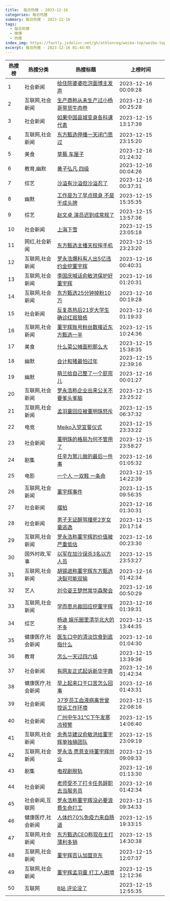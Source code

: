 ```yaml
---
title:  每日热搜 - 2023-12-16
categories: 每日热搜
summary: 每日热搜 - 2023-12-16
tags:
  - 每日热搜
  - 微博
  - 热搜
index_img: https://fastly.jsdelivr.net/gh/athlonreg/weibo-top/weibo-top.jpeg
excerpt: 每日热搜 - 2023-12-16 01:44:05
---
```


| 热搜榜 | 热搜分类 | 热搜标题 | 上榜时间 |
| --- | --- | --- | --- |
| 1 | 社会新闻 | [给住院婆婆吃泡面博主发声](https://s.weibo.com/weibo%3Fq%3D%2523%E7%BB%99%E4%BD%8F%E9%99%A2%E5%A9%86%E5%A9%86%E5%90%83%E6%B3%A1%E9%9D%A2%E5%8D%9A%E4%B8%BB%E5%8F%91%E5%A3%B0%2523) | 2023-12-16 00:09:28 | 
| 2 | 互联网,社会新闻 | [生产商称从未生产过小杨哥带货牛肉卷](https://s.weibo.com/weibo%3Fq%3D%2523%E7%94%9F%E4%BA%A7%E5%95%86%E7%A7%B0%E4%BB%8E%E6%9C%AA%E7%94%9F%E4%BA%A7%E8%BF%87%E5%B0%8F%E6%9D%A8%E5%93%A5%E5%B8%A6%E8%B4%A7%E7%89%9B%E8%82%89%E5%8D%B7%2523) | 2023-12-16 00:25:28 | 
| 3 | 社会新闻 | [如果中国县城变身各科课代表](https://s.weibo.com/weibo%3Fq%3D%2523%E5%A6%82%E6%9E%9C%E4%B8%AD%E5%9B%BD%E5%8E%BF%E5%9F%8E%E5%8F%98%E8%BA%AB%E5%90%84%E7%A7%91%E8%AF%BE%E4%BB%A3%E8%A1%A8%2523) | 2023-12-15 13:17:39 | 
| 4 | 互联网,社会新闻 | [东方甄选停播一天闭门思过](https://s.weibo.com/weibo%3Fq%3D%2523%E4%B8%9C%E6%96%B9%E7%94%84%E9%80%89%E5%81%9C%E6%92%AD%E4%B8%80%E5%A4%A9%E9%97%AD%E9%97%A8%E6%80%9D%E8%BF%87%2523) | 2023-12-15 23:15:20 | 
| 5 | 美食 | [草莓 车厘子](https://s.weibo.com/weibo%3Fq%3D%2523%E8%8D%89%E8%8E%93%20%E8%BD%A6%E5%8E%98%E5%AD%90%2523) | 2023-12-16 01:24:32 | 
| 6 | 教育,幽默 | [黄子弘凡 四级](https://s.weibo.com/weibo%3Fq%3D%2523%E9%BB%84%E5%AD%90%E5%BC%98%E5%87%A1%20%E5%9B%9B%E7%BA%A7%2523) | 2023-12-16 00:04:26 | 
| 7 | 综艺 | [沙溢有沙溢但沙溢忍了](https://s.weibo.com/weibo%3Fq%3D%2523%E6%B2%99%E6%BA%A2%E6%9C%89%E6%B2%99%E6%BA%A2%E4%BD%86%E6%B2%99%E6%BA%A2%E5%BF%8D%E4%BA%86%2523) | 2023-12-16 00:37:31 | 
| 8 | 幽默 | [工作是为了早点赎身 不是干成头牌](https://s.weibo.com/weibo%3Fq%3D%2523%E5%B7%A5%E4%BD%9C%E6%98%AF%E4%B8%BA%E4%BA%86%E6%97%A9%E7%82%B9%E8%B5%8E%E8%BA%AB%20%E4%B8%8D%E6%98%AF%E5%B9%B2%E6%88%90%E5%A4%B4%E7%89%8C%2523) | 2023-12-15 15:35:35 | 
| 9 | 综艺 | [赵文卓 演员迟到成常规了](https://s.weibo.com/weibo%3Fq%3D%2523%E8%B5%B5%E6%96%87%E5%8D%93%20%E6%BC%94%E5%91%98%E8%BF%9F%E5%88%B0%E6%88%90%E5%B8%B8%E8%A7%84%E4%BA%86%2523) | 2023-12-15 13:57:36 | 
| 10 | 社会新闻 | [上海下雪](https://s.weibo.com/weibo%3Fq%3D%2523%E4%B8%8A%E6%B5%B7%E4%B8%8B%E9%9B%AA%2523) | 2023-12-15 23:05:18 | 
| 11 | 网红,社会新闻 | [东方甄选主播天权摔手机](https://s.weibo.com/weibo%3Fq%3D%2523%E4%B8%9C%E6%96%B9%E7%94%84%E9%80%89%E4%B8%BB%E6%92%AD%E5%A4%A9%E6%9D%83%E6%91%94%E6%89%8B%E6%9C%BA%2523) | 2023-12-15 23:23:20 | 
| 12 | 互联网,社会新闻 | [罗永浩爆料有人出5亿违约金挖董宇辉](https://s.weibo.com/weibo%3Fq%3D%2523%E7%BD%97%E6%B0%B8%E6%B5%A9%E7%88%86%E6%96%99%E6%9C%89%E4%BA%BA%E5%87%BA5%E4%BA%BF%E8%BF%9D%E7%BA%A6%E9%87%91%E6%8C%96%E8%91%A3%E5%AE%87%E8%BE%89%2523) | 2023-12-16 00:40:31 | 
| 13 | 互联网,社会新闻 | [李国庆喊话俞敏洪保护好董宇辉](https://s.weibo.com/weibo%3Fq%3D%2523%E6%9D%8E%E5%9B%BD%E5%BA%86%E5%96%8A%E8%AF%9D%E4%BF%9E%E6%95%8F%E6%B4%AA%E4%BF%9D%E6%8A%A4%E5%A5%BD%E8%91%A3%E5%AE%87%E8%BE%89%2523) | 2023-12-16 01:20:31 | 
| 14 | 互联网,社会新闻 | [东方甄选25分钟掉粉10万](https://s.weibo.com/weibo%3Fq%3D%2523%E4%B8%9C%E6%96%B9%E7%94%84%E9%80%8925%E5%88%86%E9%92%9F%E6%8E%89%E7%B2%8910%E4%B8%87%2523) | 2023-12-16 00:19:28 | 
| 15 | 社会新闻 | [反复高热后21岁大学生确诊红斑狼疮](https://s.weibo.com/weibo%3Fq%3D%2523%E5%8F%8D%E5%A4%8D%E9%AB%98%E7%83%AD%E5%90%8E21%E5%B2%81%E5%A4%A7%E5%AD%A6%E7%94%9F%E7%A1%AE%E8%AF%8A%E7%BA%A2%E6%96%91%E7%8B%BC%E7%96%AE%2523) | 2023-12-16 01:19:33 | 
| 16 | 互联网,社会新闻 | [董宇辉账号粉丝数接近东方甄选一半](https://s.weibo.com/weibo%3Fq%3D%2523%E8%91%A3%E5%AE%87%E8%BE%89%E8%B4%A6%E5%8F%B7%E7%B2%89%E4%B8%9D%E6%95%B0%E6%8E%A5%E8%BF%91%E4%B8%9C%E6%96%B9%E7%94%84%E9%80%89%E4%B8%80%E5%8D%8A%2523) | 2023-12-15 10:24:36 | 
| 17 | 美食 | [什么菜公摊面积那么大](https://s.weibo.com/weibo%3Fq%3D%2523%E4%BB%80%E4%B9%88%E8%8F%9C%E5%85%AC%E6%91%8A%E9%9D%A2%E7%A7%AF%E9%82%A3%E4%B9%88%E5%A4%A7%2523) | 2023-12-15 15:38:35 | 
| 18 | 幽默 | [会计和猪最怕过年](https://s.weibo.com/weibo%3Fq%3D%2523%E4%BC%9A%E8%AE%A1%E5%92%8C%E7%8C%AA%E6%9C%80%E6%80%95%E8%BF%87%E5%B9%B4%2523) | 2023-12-15 22:39:16 | 
| 19 | 幽默 | [萌兰给自己整了一个屁帘儿](https://s.weibo.com/weibo%3Fq%3D%2523%E8%90%8C%E5%85%B0%E7%BB%99%E8%87%AA%E5%B7%B1%E6%95%B4%E4%BA%86%E4%B8%80%E4%B8%AA%E5%B1%81%E5%B8%98%E5%84%BF%2523) | 2023-12-16 00:01:27 | 
| 20 | 互联网,社会新闻 | [罗永浩称企业出来公关不要爹头爹脑](https://s.weibo.com/weibo%3Fq%3D%2523%E7%BD%97%E6%B0%B8%E6%B5%A9%E7%A7%B0%E4%BC%81%E4%B8%9A%E5%87%BA%E6%9D%A5%E5%85%AC%E5%85%B3%E4%B8%8D%E8%A6%81%E7%88%B9%E5%A4%B4%E7%88%B9%E8%84%91%2523) | 2023-12-15 23:25:22 | 
| 21 | 互联网,社会新闻 | [孟羽童回应被董明珠怒斥](https://s.weibo.com/weibo%3Fq%3D%2523%E5%AD%9F%E7%BE%BD%E7%AB%A5%E5%9B%9E%E5%BA%94%E8%A2%AB%E8%91%A3%E6%98%8E%E7%8F%A0%E6%80%92%E6%96%A5%2523) | 2023-12-15 06:37:32 | 
| 22 | 电竞 | [Meiko入党宣誓仪式](https://s.weibo.com/weibo%3Fq%3D%2523Meiko%E5%85%A5%E5%85%9A%E5%AE%A3%E8%AA%93%E4%BB%AA%E5%BC%8F%2523) | 2023-12-15 23:33:22 | 
| 23 | 社会新闻 | [董明珠的格局为何不管用了](https://s.weibo.com/weibo%3Fq%3D%2523%E8%91%A3%E6%98%8E%E7%8F%A0%E7%9A%84%E6%A0%BC%E5%B1%80%E4%B8%BA%E4%BD%95%E4%B8%8D%E7%AE%A1%E7%94%A8%E4%BA%86%2523) | 2023-12-15 23:58:27 | 
| 24 | 剧集 | [任辛为鹫儿做的最后一件事](https://s.weibo.com/weibo%3Fq%3D%2523%E4%BB%BB%E8%BE%9B%E4%B8%BA%E9%B9%AB%E5%84%BF%E5%81%9A%E7%9A%84%E6%9C%80%E5%90%8E%E4%B8%80%E4%BB%B6%E4%BA%8B%2523) | 2023-12-16 01:05:32 | 
| 25 | 电影 | [一个人 一双鞋 一条命](https://s.weibo.com/weibo%3Fq%3D%2523%E4%B8%80%E4%B8%AA%E4%BA%BA%20%E4%B8%80%E5%8F%8C%E9%9E%8B%20%E4%B8%80%E6%9D%A1%E5%91%BD%2523) | 2023-12-15 14:22:39 | 
| 26 | 互联网,社会新闻 | [董宇辉事件](https://s.weibo.com/weibo%3Fq%3D%2523%E8%91%A3%E5%AE%87%E8%BE%89%E4%BA%8B%E4%BB%B6%2523) | 2023-12-15 09:56:35 | 
| 27 | 社会新闻 | [摆拍](https://s.weibo.com/weibo%3Fq%3D%2523%E6%91%86%E6%8B%8D%2523) | 2023-12-16 01:30:31 | 
| 28 | 社会新闻 | [男子无证醉驾撞死2岁女童逃逸](https://s.weibo.com/weibo%3Fq%3D%2523%E7%94%B7%E5%AD%90%E6%97%A0%E8%AF%81%E9%86%89%E9%A9%BE%E6%92%9E%E6%AD%BB2%E5%B2%81%E5%A5%B3%E7%AB%A5%E9%80%83%E9%80%B8%2523) | 2023-12-15 20:17:14 | 
| 29 | 互联网,社会新闻 | [罗永浩称董宇辉的价值被严重低估](https://s.weibo.com/weibo%3Fq%3D%2523%E7%BD%97%E6%B0%B8%E6%B5%A9%E7%A7%B0%E8%91%A3%E5%AE%87%E8%BE%89%E7%9A%84%E4%BB%B7%E5%80%BC%E8%A2%AB%E4%B8%A5%E9%87%8D%E4%BD%8E%E4%BC%B0%2523) | 2023-12-16 00:23:30 | 
| 30 | 国外时政,军事 | [以军在加沙误杀3名以方人员](https://s.weibo.com/weibo%3Fq%3D%2523%E4%BB%A5%E5%86%9B%E5%9C%A8%E5%8A%A0%E6%B2%99%E8%AF%AF%E6%9D%803%E5%90%8D%E4%BB%A5%E6%96%B9%E4%BA%BA%E5%91%98%2523) | 2023-12-15 23:53:27 | 
| 31 | 互联网,社会新闻 | [胡锡进称董宇辉东方甄选决裂可能双输](https://s.weibo.com/weibo%3Fq%3D%2523%E8%83%A1%E9%94%A1%E8%BF%9B%E7%A7%B0%E8%91%A3%E5%AE%87%E8%BE%89%E4%B8%9C%E6%96%B9%E7%94%84%E9%80%89%E5%86%B3%E8%A3%82%E5%8F%AF%E8%83%BD%E5%8F%8C%E8%BE%93%2523) | 2023-12-16 01:42:34 | 
| 32 | 艺人 | [刘令姿王楚然常华森聚会](https://s.weibo.com/weibo%3Fq%3D%2523%E5%88%98%E4%BB%A4%E5%A7%BF%E7%8E%8B%E6%A5%9A%E7%84%B6%E5%B8%B8%E5%8D%8E%E6%A3%AE%E8%81%9A%E4%BC%9A%2523) | 2023-12-16 00:50:29 | 
| 33 | 互联网,社会新闻 | [学而思总裁回应挖董宇辉](https://s.weibo.com/weibo%3Fq%3D%2523%E5%AD%A6%E8%80%8C%E6%80%9D%E6%80%BB%E8%A3%81%E5%9B%9E%E5%BA%94%E6%8C%96%E8%91%A3%E5%AE%87%E8%BE%89%2523) | 2023-12-16 01:39:31 | 
| 34 | 综艺 | [杨迪 娱乐圈里清华北大的不多](https://s.weibo.com/weibo%3Fq%3D%2523%E6%9D%A8%E8%BF%AA%20%E5%A8%B1%E4%B9%90%E5%9C%88%E9%87%8C%E6%B8%85%E5%8D%8E%E5%8C%97%E5%A4%A7%E7%9A%84%E4%B8%8D%E5%A4%9A%2523) | 2023-12-15 13:44:35 | 
| 35 | 健康医疗,社会新闻 | [医生口中的清淡饮食到底指什么](https://s.weibo.com/weibo%3Fq%3D%2523%E5%8C%BB%E7%94%9F%E5%8F%A3%E4%B8%AD%E7%9A%84%E6%B8%85%E6%B7%A1%E9%A5%AE%E9%A3%9F%E5%88%B0%E5%BA%95%E6%8C%87%E4%BB%80%E4%B9%88%2523) | 2023-12-16 01:04:30 | 
| 36 | 教育 | [怎么一天过四六级](https://s.weibo.com/weibo%3Fq%3D%2523%E6%80%8E%E4%B9%88%E4%B8%80%E5%A4%A9%E8%BF%87%E5%9B%9B%E5%85%AD%E7%BA%A7%2523) | 2023-12-15 13:39:36 | 
| 37 | 社会新闻 | [有网友正式起诉新华字典](https://s.weibo.com/weibo%3Fq%3D%2523%E6%9C%89%E7%BD%91%E5%8F%8B%E6%AD%A3%E5%BC%8F%E8%B5%B7%E8%AF%89%E6%96%B0%E5%8D%8E%E5%AD%97%E5%85%B8%2523) | 2023-12-16 01:42:34 | 
| 38 | 健康医疗,社会新闻 | [早上起来口干口苦怎么回事](https://s.weibo.com/weibo%3Fq%3D%2523%E6%97%A9%E4%B8%8A%E8%B5%B7%E6%9D%A5%E5%8F%A3%E5%B9%B2%E5%8F%A3%E8%8B%A6%E6%80%8E%E4%B9%88%E5%9B%9E%E4%BA%8B%2523) | 2023-12-16 01:43:31 | 
| 39 | 社会新闻 | [37岁员工血液病离世曾控诉工作环境](https://s.weibo.com/weibo%3Fq%3D%252337%E5%B2%81%E5%91%98%E5%B7%A5%E8%A1%80%E6%B6%B2%E7%97%85%E7%A6%BB%E4%B8%96%E6%9B%BE%E6%8E%A7%E8%AF%89%E5%B7%A5%E4%BD%9C%E7%8E%AF%E5%A2%83%2523) | 2023-12-15 22:08:16 | 
| 40 | 社会新闻 | [广州中午31℃下午发寒冷预警](https://s.weibo.com/weibo%3Fq%3D%2523%E5%B9%BF%E5%B7%9E%E4%B8%AD%E5%8D%8831%E2%84%83%E4%B8%8B%E5%8D%88%E5%8F%91%E5%AF%92%E5%86%B7%E9%A2%84%E8%AD%A6%2523) | 2023-12-15 14:06:40 | 
| 41 | 互联网,社会新闻 | [余秀华建议俞敏洪给董宇辉单独搞团队](https://s.weibo.com/weibo%3Fq%3D%2523%E4%BD%99%E7%A7%80%E5%8D%8E%E5%BB%BA%E8%AE%AE%E4%BF%9E%E6%95%8F%E6%B4%AA%E7%BB%99%E8%91%A3%E5%AE%87%E8%BE%89%E5%8D%95%E7%8B%AC%E6%90%9E%E5%9B%A2%E9%98%9F%2523) | 2023-12-15 23:09:19 | 
| 42 | 互联网,社会新闻 | [罗永浩 愿意支持董宇辉创业](https://s.weibo.com/weibo%3Fq%3D%2523%E7%BD%97%E6%B0%B8%E6%B5%A9%20%E6%84%BF%E6%84%8F%E6%94%AF%E6%8C%81%E8%91%A3%E5%AE%87%E8%BE%89%E5%88%9B%E4%B8%9A%2523) | 2023-12-15 09:09:33 | 
| 43 | 剧集 | [电视剧脱轨](https://s.weibo.com/weibo%3Fq%3D%2523%E7%94%B5%E8%A7%86%E5%89%A7%E8%84%B1%E8%BD%A8%2523) | 2023-12-16 01:13:30 | 
| 44 | 社会新闻 | [老师受不了打卡任务辞职去当服务员](https://s.weibo.com/weibo%3Fq%3D%2523%E8%80%81%E5%B8%88%E5%8F%97%E4%B8%8D%E4%BA%86%E6%89%93%E5%8D%A1%E4%BB%BB%E5%8A%A1%E8%BE%9E%E8%81%8C%E5%8E%BB%E5%BD%93%E6%9C%8D%E5%8A%A1%E5%91%98%2523) | 2023-12-16 01:42:34 | 
| 45 | 社会新闻,互联网 | [罗永浩称董宇辉没必要浪费生命打工](https://s.weibo.com/weibo%3Fq%3D%2523%E7%BD%97%E6%B0%B8%E6%B5%A9%E7%A7%B0%E8%91%A3%E5%AE%87%E8%BE%89%E6%B2%A1%E5%BF%85%E8%A6%81%E6%B5%AA%E8%B4%B9%E7%94%9F%E5%91%BD%E6%89%93%E5%B7%A5%2523) | 2023-12-15 09:34:33 | 
| 46 | 健康医疗,社会新闻 | [人体约70%免疫力来自肠道](https://s.weibo.com/weibo%3Fq%3D%2523%E4%BA%BA%E4%BD%93%E7%BA%A670%25%E5%85%8D%E7%96%AB%E5%8A%9B%E6%9D%A5%E8%87%AA%E8%82%A0%E9%81%93%2523) | 2023-12-15 19:33:15 | 
| 47 | 互联网,社会新闻 | [东方甄选CEO称现在主打薄利多销](https://s.weibo.com/weibo%3Fq%3D%2523%E4%B8%9C%E6%96%B9%E7%94%84%E9%80%89CEO%E7%A7%B0%E7%8E%B0%E5%9C%A8%E4%B8%BB%E6%89%93%E8%96%84%E5%88%A9%E5%A4%9A%E9%94%80%2523) | 2023-12-15 14:30:38 | 
| 48 | 互联网,社会新闻 | [董宇辉否认加盟京东](https://s.weibo.com/weibo%3Fq%3D%2523%E8%91%A3%E5%AE%87%E8%BE%89%E5%90%A6%E8%AE%A4%E5%8A%A0%E7%9B%9F%E4%BA%AC%E4%B8%9C%2523) | 2023-12-15 12:07:37 | 
| 49 | 互联网,社会新闻 | [董宇辉孟羽童 打工人困境](https://s.weibo.com/weibo%3Fq%3D%2523%E8%91%A3%E5%AE%87%E8%BE%89%E5%AD%9F%E7%BE%BD%E7%AB%A5%20%E6%89%93%E5%B7%A5%E4%BA%BA%E5%9B%B0%E5%A2%83%2523) | 2023-12-15 12:12:36 | 
| 50 | 互联网 | [B站 评论没了](https://s.weibo.com/weibo%3Fq%3D%2523B%E7%AB%99%20%E8%AF%84%E8%AE%BA%E6%B2%A1%E4%BA%86%2523) | 2023-12-15 12:55:35 | 
